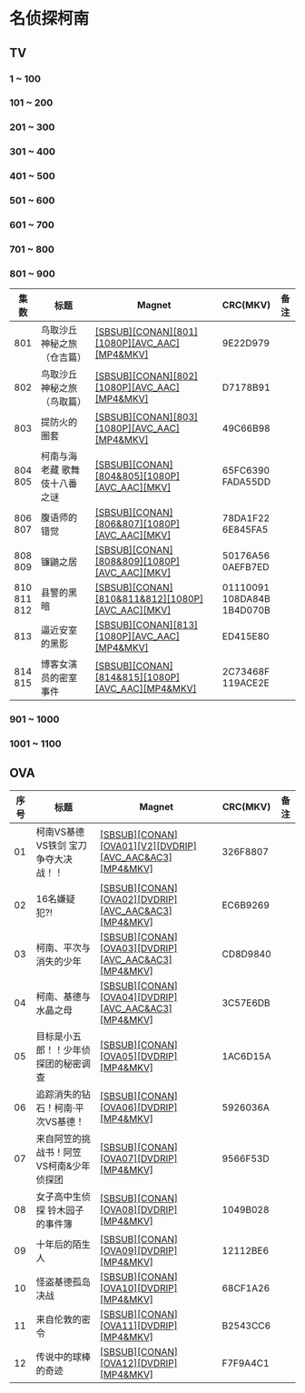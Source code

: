# 名侦探柯南

## TV

### 1 ~ 100

### 101 ~ 200

### 201 ~ 300

### 301 ~ 400

### 401 ~ 500

### 501 ~ 600

### 601 ~ 700

### 701 ~ 800

### 801 ~ 900

| 集数 | 标题 | Magnet | CRC(MKV) | 备注 |
| --- | --- | --- | --- | --- |
| 801 | 鸟取沙丘神秘之旅（仓吉篇） | [[SBSUB][CONAN][801][1080P][AVC_AAC][MP4&MKV]](magnet:?xt=urn:btih:dd158085baea3d7ad9df0b2f4d2f7136da995fe9) | 9E22D979 | |
| 802 | 鸟取沙丘神秘之旅（鸟取篇） | [[SBSUB][CONAN][802][1080P][AVC_AAC][MP4&MKV]](magnet:?xt=urn:btih:5db539f03f10c6d15c94f98ee7e9334693e69d7d) | D7178B91 | |
| 803 | 提防火的圈套 | [[SBSUB][CONAN][803][1080P][AVC_AAC][MP4&MKV]](magnet:?xt=urn:btih:fa0ba91e9b723a6d3c2db6c922f78360d1271a27) | 49C66B98 | |
| 804 <br /> 805 | 柯南与海老藏 歌舞伎十八番之谜 | [[SBSUB][CONAN][804&805][1080P][AVC_AAC][MKV]](magnet:?xt=urn:btih:4f55422594abb4490deb9847659f0e625d3f1f35) | 65FC6390 <br /> FADA55DD | |
| 806 <br /> 807 | 腹语师的错觉 | [[SBSUB][CONAN][806&807][1080P][AVC_AAC][MKV]](magnet:?xt=urn:btih:ce3636331defc7804a9c06c20fb560f903c46795) | 78DA1F22 <br /> 6E845FA5 | |
| 808 <br /> 809 | 镰鼬之居 | [[SBSUB][CONAN][808&809][1080P][AVC_AAC][MKV]](magnet:?xt=urn:btih:99d3b48a24eca06ea5fe149193da1e0d38f4b6ac) | 50176A56 <br /> 0AEFB7ED | |
| 810 <br /> 811 <br /> 812 | 县警的黑暗 | [[SBSUB][CONAN][810&811&812][1080P][AVC_AAC][MKV]](magnet:?xt=urn:btih:e987c6cfcf3667c9b1c95f74289f820778b7b8e5) | 01110091 <br /> 108DA84B <br /> 1B4D070B | |
| 813 | 逼近安室的黑影 | [[SBSUB][CONAN][813][1080P][AVC_AAC][MP4&MKV]](magnet:?xt=urn:btih:124972be7526777549ae4dfe763242eebf334e31) | ED415E80 | |
| 814 <br /> 815 | 博客女演员的密室事件 | [[SBSUB][CONAN][814&815][1080P][AVC_AAC][MP4&MKV]](magnet:?xt=urn:btih:34efb003e5f65d0b120d347875fd4850b1878e4b) | 2C73468F <br /> 119ACE2E | |

### 901 ~ 1000

### 1001 ~ 1100

## OVA

| 序号 | 标题 | Magnet | CRC(MKV) | 备注 |
| --- | --- | --- | --- | --- |
| 01 | 柯南VS基德VS铁剑 宝刀争夺大决战！！ | [[SBSUB][CONAN][OVA01][V2][DVDRIP][AVC_AAC&AC3][MP4&MKV]](magnet:?xt=urn:btih:c51cd8622990c9ea1701121f9fa518e5c02bf916) | 326F8807 | |
| 02 | 16名嫌疑犯?! | [[SBSUB][CONAN][OVA02][DVDRIP][AVC_AAC&AC3][MP4&MKV]](magnet:?xt=urn:btih:189d4191d032c302ff6f05f54ae746b0d45d36f2) | EC6B9269 | |
| 03 | 柯南、平次与消失的少年 | [[SBSUB][CONAN][OVA03][DVDRIP][AVC_AAC&AC3][MP4&MKV]](magnet:?xt=urn:btih:d08645417453c05b554d5f42102fc92e36cd81fe) | CD8D9840 | |
| 04 | 柯南、基德与水晶之母 | [[SBSUB][CONAN][OVA04][DVDRIP][AVC_AAC&AC3][MP4&MKV]](magnet:?xt=urn:btih:547eb6c667c132b24b72b1d4cf37f4bd258ca9e0) | 3C57E6DB | |
| 05 | 目标是小五郎！！少年侦探团的秘密调查 | [[SBSUB][CONAN][OVA05][DVDRIP][MP4&MKV]](magnet:?xt=urn:btih:99ec88eaaa2ed6e5b05c4c0f2bf38e1bec9b5b9f) | 1AC6D15A | |
| 06 | 追踪消失的钻石！柯南·平次VS基德！ | [[SBSUB][CONAN][OVA06][DVDRIP][MP4&MKV]](magnet:?xt=urn:btih:b8a76a33c34d36445235c2cc9e77e55e4664421a) | 5926036A | |
| 07 | 来自阿笠的挑战书！阿笠VS柯南&少年侦探团 | [[SBSUB][CONAN][OVA07][DVDRIP][MP4&MKV]](magnet:?xt=urn:btih:22ac5d4f677057fb00c89292d81981d2e95afa59) | 9566F53D | |
| 08 | 女子高中生侦探 铃木园子的事件簿 | [[SBSUB][CONAN][OVA08][DVDRIP][MP4&MKV]](magnet:?xt=urn:btih:80acbe0a029aa28f66037aa21fe9223894bb88bb) | 1049B028 | |
| 09 | 十年后的陌生人 | [[SBSUB][CONAN][OVA09][DVDRIP][MP4&MKV]](magnet:?xt=urn:btih:5f978d69f161b94f828aa8ab5c2027c14410a50d) | 12112BE6 | |
| 10 | 怪盗基德孤岛决战 | [[SBSUB][CONAN][OVA10][DVDRIP][MP4&MKV]](magnet:?xt=urn:btih:6d706d49c6637a96651a88429225af974135090d) | 68CF1A26 | |
| 11 | 来自伦敦的密令 | [[SBSUB][CONAN][OVA11][DVDRIP][MP4&MKV]](magnet:?xt=urn:btih:0b1ade0d0b0d5c7b71d023129dc3fc046898405b) | B2543CC6 | |
| 12 | 传说中的球棒的奇迹 | [[SBSUB][CONAN][OVA12][DVDRIP][MP4&MKV]](magnet:?xt=urn:btih:77975f02596d15ccd2b2185c1d93345dab4b43fc) | F7F9A4C1 | |